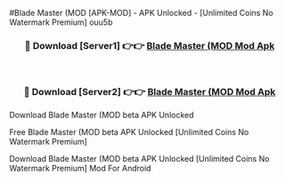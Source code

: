 #Blade Master (MOD [APK-MOD] - APK Unlocked - [Unlimited Coins No Watermark Premium] ouu5b



<div align="center">

<h3>🔴 Download [Server1] 👉👉 <a href="https://momento.my/?title=Blade_Master_(MOD">Blade Master (MOD Mod Apk</a></h3><br>

<h3>🔴 Download [Server2] 👉👉 <a href="https://momento.my/?title=Blade_Master_(MOD">Blade Master (MOD Mod Apk</a></h3>
</div>



Download Blade Master (MOD beta APK Unlocked

Free Blade Master (MOD beta APK Unlocked [Unlimited Coins No Watermark Premium]

Download Blade Master (MOD beta APK Unlocked [Unlimited Coins No Watermark Premium] Mod For Android
